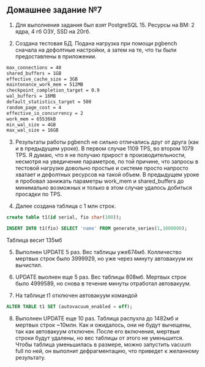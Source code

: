 ## Домашнее задание №7

1. Для выполнения задания был взят PostgreSQL 15. Ресурсы на ВМ: 2 ядра, 4 гб ОЗУ, SSD на 20гб.

2. Создана тестовая БД. Подана нагрузка при помощи pgbench сначала на дефолтные настройки, а затем на те, что ты были предоставлены в приложении. 

```bash
max_connections = 40
shared_buffers = 1GB
effective_cache_size = 3GB
maintenance_work_mem = 512MB
checkpoint_completion_target = 0.9
wal_buffers = 16MB
default_statistics_target = 500
random_page_cost = 4
effective_io_concurrency = 2
work_mem = 65536kB
min_wal_size = 4GB
max_wal_size = 16GB
```

3. Результаты работы pgbench не сильно отличались друг от друга (как и в предыдущем уроке). В первом случае 1109 TPS, во втором 1079 TPS. Я думаю, что я не получаю прирост в производительности, несмотря на уведичение параметров, по той причине, что запросы в тестовой нагрузке довольно простые и системе просто напросто хватает и дефолтных ресурсов на такой объем. В предыдущем уроке я пробовал занижать параметры work_mem и shared_buffers до минимально возможных и только в этом случае удалось добиться просадки по TPS.

4. Далее создана таблица с 1 млн строк.

```sql
create table t1(id serial, fio char(100));

INSERT INTO t1(fio) SELECT 'name' FROM generate_series(1,1000000);
```
Таблица весит 135мб

5. Выполнен UPDATE 5 раз. Вес таблицы уже674мб. Колличество мертвых строк было 3999929, но уже через минуту автовакуум их вычистил. 

6. UPDATE выолнен еще 5 раз. Вес таблицы 808мб. Мертвых строк было 4999589, но снова в течение минуты отработал автовакуум. 

7. На таблице t1 отключен автовакуум командой 

```sql
ALTER TABLE t1 SET (autovacuum_enabled = off);
```
8. Выполнен UPDATE еще 10 раз. Таблица распухла до 1482мб и мертвых строк ~10млн. Как и ожидалось, они не будут вычещены, так как автовакуум отключен. После его включения, мертвые строки будут удалены, но вес таблицы от этого не уменьшится. Чтобы таблица уменьшилась в размере, можно запустить vacuum full по ней, он выполнит дефрагментацию, что приведет к желанному результату.